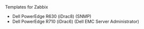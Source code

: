 Templates for Zabbix

- Dell PowerEdge R630 (iDrac8) (SNMP)
- Dell PowerEdge R710 (iDrac6) (Dell EMC Server Administrator)